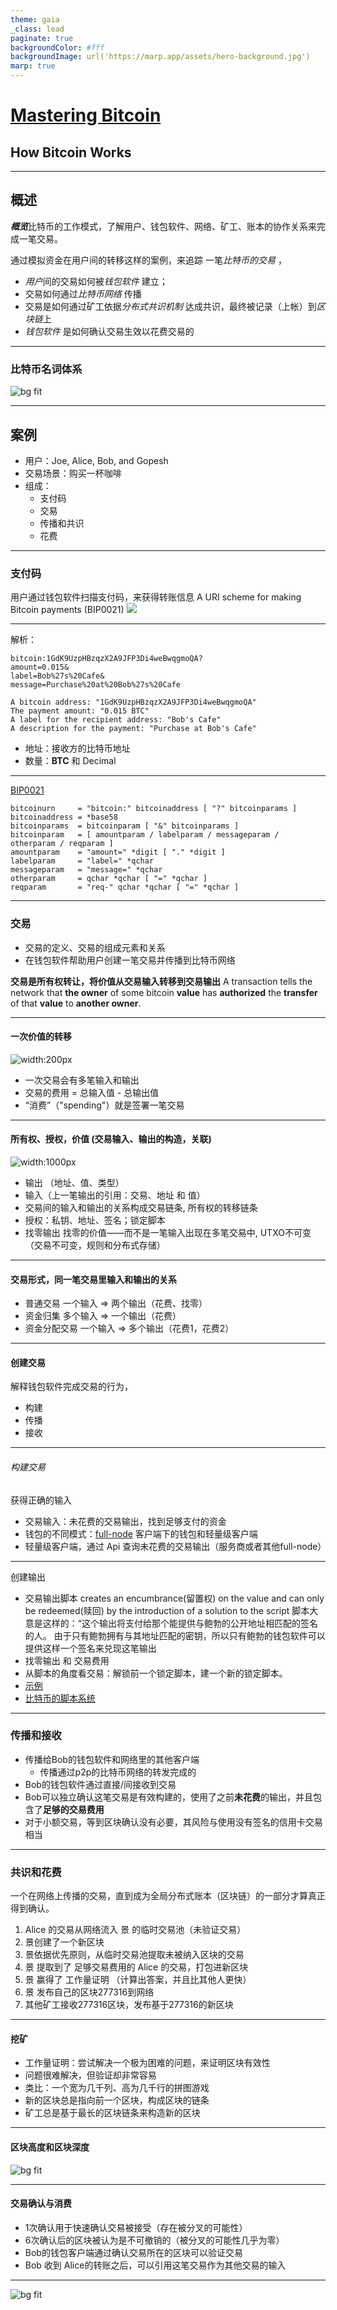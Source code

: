 ```yaml
---
theme: gaia
_class: lead
paginate: true
backgroundColor: #fff
backgroundImage: url('https://marp.app/assets/hero-background.jpg')
marp: true
---
```


# [Mastering Bitcoin](https://github.com/bitcoinbook/bitcoinbook/blob/develop/ch02.asciidoc)

## How Bitcoin Works

---

## 概述
***概览***比特币的工作模式，了解用户、钱包软件、网络、矿工、账本的协作关系来完成一笔交易。

通过模拟资金在用户间的转移这样的案例，来追踪 一笔*比特币的交易* ，
* *用户*间的交易如何被*钱包软件* 建立；
* 交易如何通过*比特币网络* 传播
* 交易是如何通过矿工依据*分布式共识机制* 达成共识，最终被记录（上帐）到*区块链*上
* *钱包软件* 是如何确认交易生效以花费交易的

---

### 比特币名词体系
![bg fit](https://raw.githubusercontent.com/bitcoinbook/bitcoinbook/develop/images/mbc2_0201.png)

---

## 案例
* 用户：Joe, Alice, Bob, and Gopesh
* 交易场景：购买一杯咖啡
* 组成：
  * 支付码
  * 交易
  * 传播和共识
  * 花费
---
### 支付码
用户通过钱包软件扫描支付码，来获得转账信息
A URI scheme for making Bitcoin payments (BIP0021)
![](https://raw.githubusercontent.com/bitcoinbook/bitcoinbook/develop/images/mbc2_0202.png)

---
解析：
```
bitcoin:1GdK9UzpHBzqzX2A9JFP3Di4weBwqgmoQA?
amount=0.015&
label=Bob%27s%20Cafe&
message=Purchase%20at%20Bob%27s%20Cafe
```

```
A bitcoin address: "1GdK9UzpHBzqzX2A9JFP3Di4weBwqgmoQA"
The payment amount: "0.015 BTC"
A label for the recipient address: "Bob's Cafe"
A description for the payment: "Purchase at Bob's Cafe"
```
* 地址：接收方的比特币地址
* 数量：**BTC** 和 Decimal
  
---

[BIP0021](https://en.bitcoin.it/wiki/BIP_0021)
```
bitcoinurn     = "bitcoin:" bitcoinaddress [ "?" bitcoinparams ]
bitcoinaddress = *base58
bitcoinparams  = bitcoinparam [ "&" bitcoinparams ]
bitcoinparam   = [ amountparam / labelparam / messageparam / otherparam / reqparam ]
amountparam    = "amount=" *digit [ "." *digit ]
labelparam     = "label=" *qchar
messageparam   = "message=" *qchar
otherparam     = qchar *qchar [ "=" *qchar ]
reqparam       = "req-" qchar *qchar [ "=" *qchar ]
```
---

### 交易
* 交易的定义、交易的组成元素和关系
* 在钱包软件帮助用户创建一笔交易并传播到比特币网络

**交易是所有权转让，将价值从交易输入转移到交易输出**
A transaction tells the network that **the owner** of some bitcoin **value** has **authorized** the **transfer** of that **value** to **another owner**. 

---

#### 一次价值的转移
![width:200px](https://raw.githubusercontent.com/bitcoinbook/bitcoinbook/develop/images/mbc2_0203.png)
* 一次交易会有多笔输入和输出
* 交易的费用 = 总输入值 - 总输出值
* “消费”（"spending"）就是签署一笔交易

---

#### 所有权、授权，价值 (交易输入、输出的构造，关联)
![width:1000px](https://raw.githubusercontent.com/bitcoinbook/bitcoinbook/develop/images/mbc2_0204.png)
* 输出 （地址、值、类型）
* 输入（上一笔输出的引用：交易、地址 和 值） 
* 交易间的输入和输出的关系构成交易链条, 所有权的转移链条
* 授权：私钥、地址、签名；锁定脚本
* 找零输出 找零的价值——而不是一笔输入出现在多笔交易中, UTXO不可变（交易不可变，规则和分布式存储）

---

#### 交易形式，同一笔交易里输入和输出的关系
* 普通交易 一个输入 => 两个输出（花费、找零）
* 资金归集 多个输入 => 一个输出（花费）
* 资金分配交易 一个输入 => 多个输出（花费1，花费2）

---

#### 创建交易
解释钱包软件完成交易的行为，
* 构建
* 传播
* 接收

---

###### 构建交易
获得正确的输入
* 交易输入：未花费的交易输出，找到足够支付的资金
* 钱包的不同模式：[full-node](https://en.bitcoin.it/wiki/Full_node) 客户端下的钱包和轻量级客户端
* 轻量级客户端，通过 Api 查询未花费的交易输出（服务商或者其他full-node）

---

创建输出
* 交易输出脚本 creates an encumbrance(留置权) on the value and can only be redeemed(赎回) by the introduction of a solution to the script
  脚本大意是这样的：“这个输出将支付给那个能提供与鲍勃的公开地址相匹配的签名的人。
  由于只有鲍勃拥有与其地址匹配的密钥，所以只有鲍勃的钱包软件可以提供这样一个签名来兑现这笔输出
* 找零输出 和 交易费用
* 从脚本的角度看交易：解锁前一个锁定脚本，建一个新的锁定脚本。
* [示例](https://www.blockchain.com/btc/tx/0627052b6f28912f2703066a912ea577f2ce4da4caa5a5fbd8a57286c345c2f2)
* [比特币的脚本系统](https://zhuanlan.zhihu.com/p/33157713)
<!--
  留置权——输出锁定，给谁、多少 和 解锁条件（提一个问题，和验证答案的方式）
-->
<!--
  赎回——输入，满足解锁条件 （提供自己的答案）
-->

---

### 传播和接收
* 传播给Bob的钱包软件和网络里的其他客户端
  * 传播通过p2p的比特币网络的转发完成的
* Bob的钱包软件通过直接/间接收到交易
* Bob可以独立确认这笔交易是有效构建的，使用了之前**未花费**的输出，并且包含了**足够的交易费用**
* 对于小额交易，等到区块确认没有必要，其风险与使用没有签名的信用卡交易相当


---

### 共识和花费
一个在网络上传播的交易，直到成为全局分布式账本（区块链）的一部分才算真正得到确认。
1. Alice 的交易从网络流入 景 的临时交易池（未验证交易）
2. 景创建了一个新区块
3. 景依据优先原则，从临时交易池提取未被纳入区块的交易
4. 景 提取到了 足够交易费用的 Alice 的交易，打包进新区块
5. 景 赢得了 工作量证明 （计算出答案，并且比其他人更快）
6. 景 发布自己的区块277316到网络
7. 其他矿工接收277316区块，发布基于277316的新区块

---

#### 挖矿
* 工作量证明：尝试解决一个极为困难的问题，来证明区块有效性
* 问题很难解决，但验证却非常容易
* 类比：一个宽为几千列、高为几千行的拼图游戏
* 新的区块总是指向前一个区块，构成区块的链条
* 矿工总是基于最长的区块链条来构造新的区块

---


#### 区块高度和区块深度
![bg fit](https://github.com/bitcoinbook/bitcoinbook/blob/develop/images/mbc2_0209.png?raw=true)

----

#### 交易确认与消费
* 1次确认用于快速确认交易被接受（存在被分叉的可能性）
* 6次确认后的区块被认为是不可撤销的（被分叉的可能性几乎为零）
* Bob的钱包客户端通过确认交易所在的区块可以验证交易
* Bob 收到 Alice的转账之后，可以引用这笔交易作为其他交易的输入

--- 
![bg fit](https://raw.githubusercontent.com/bitcoinbook/bitcoinbook/develop/images/mbc2_0201.png)
